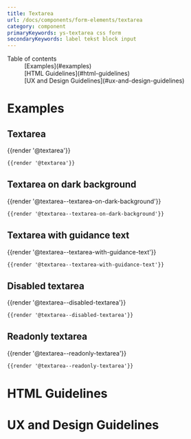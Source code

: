 ```yaml
---
title: Textarea
url: /docs/components/form-elements/textarea
category: component
primaryKeywords: ys-textarea css form
secondaryKeywords: label tekst block input
---
```


<nav class="element-navigation">
  <dl class="element-navigation__list">
    <dt class="element-navigation__title">Table of contents</dt>
    <dd class="element-navigation__item">[Examples](#examples)</dd>
    <dd class="element-navigation__item">[HTML Guidelines](#html-guidelines)</dd>
    <dd class="element-navigation__item">[UX and Design Guidelines](#ux-and-design-guidelines)</dd>
  </dl>
</nav>

# Examples
## Textarea
<div class="element-preview">
  <div class="element-preview__inner">{{render '@textarea'}}</div>
</div>

```html
{{render '@textarea'}}
```

## Textarea on dark background
<div class="element-preview element-preview--dark">
  <div class="element-preview__inner">{{render '@textarea--textarea-on-dark-background'}}</div>
</div>

```html
{{render '@textarea--textarea-on-dark-background'}}
```

## Textarea with guidance text
<div class="element-preview">
  <div class="element-preview__inner">{{render '@textarea--textarea-with-guidance-text'}}</div>
</div>

```html
{{render '@textarea--textarea-with-guidance-text'}}
```

## Disabled textarea
<div class="element-preview">
  <div class="element-preview__inner">{{render '@textarea--disabled-textarea'}}</div>
</div>

```html
{{render '@textarea--disabled-textarea'}}
```

## Readonly textarea
<div class="element-preview">
  <div class="element-preview__inner">{{render '@textarea--readonly-textarea'}}</div>
</div>

```html
{{render '@textarea--readonly-textarea'}}
```

# HTML Guidelines

# UX and Design Guidelines

